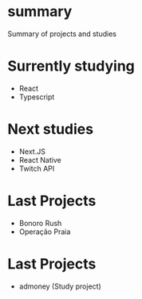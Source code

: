 # summary
Summary of projects and studies

# Surrently studying
- React
- Typescript

# Next studies
- Next.JS
- React Native
- Twitch API

# Last Projects
- Bonoro Rush
- Operação Praia

# Last Projects
- admoney (Study project)

